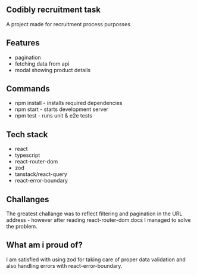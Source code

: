 ## Codibly recruitment task

A project made for recruitment process purposses

## Features

- pagination
- fetching data from api
- modal showing product details

## Commands

- npm install - installs required dependencies
- npm start - starts development server
- npm test - runs unit & e2e tests

## Tech stack

- react
- typescript
- react-router-dom
- zod
- tanstack/react-query
- react-error-boundary

## Challanges

The greatest challange was to reflect filtering and pagination in the URL address - however after reading react-router-dom docs I managed to solve the problem.

## What am i proud of?

I am satisfied with using zod for taking care of proper data validation and also handling errors with react-error-boundary.
